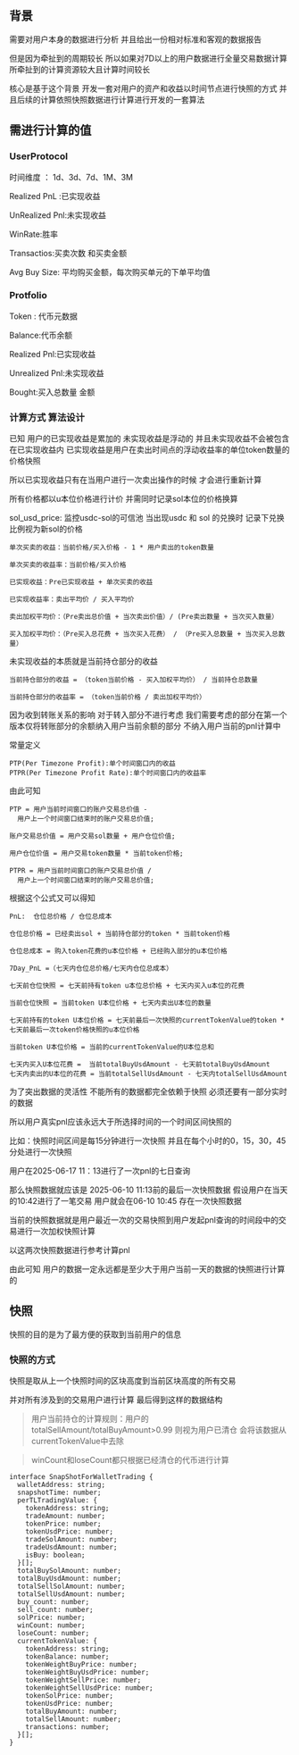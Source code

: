 ## 背景

需要对用户本身的数据进行分析 并且给出一份相对标准和客观的数据报告

但是因为牵扯到的周期较长 所以如果对7D以上的用户数据进行全量交易数据计算
所牵扯到的计算资源较大且计算时间较长

核心是基于这个背景 开发一套对用户的资产和收益以时间节点进行快照的方式
并且后续的计算依照快照数据进行计算进行开发的一套算法

## 需进行计算的值

### UserProtocol

时间维度 ： 1d、3d、7d、1M、3M

Realized PnL :已实现收益

UnRealized Pnl:未实现收益

WinRate:胜率

Transactios:买卖次数 和买卖金额

Avg Buy Size: 平均购买金额，每次购买单元的下单平均值

### Protfolio

Token : 代币元数据

Balance:代币余额

Realized Pnl:已实现收益

Unrealized Pnl:未实现收益

Bought:买入总数量 金额

### 计算方式 算法设计

已知 用户的已实现收益是累加的 未实现收益是浮动的
并且未实现收益不会被包含在已实现收益内
已实现收益是用户在卖出时间点的浮动收益率的单位token数量的价格快照

所以已实现收益只有在当用户进行一次卖出操作的时候 才会进行重新计算

所有价格都以u本位价格进行计价 并需同时记录sol本位的价格换算

sol_usd_price: 监控usdc-sol的可信池 当出现usdc 和 sol 的兑换时
记录下兑换比例视为新sol的价格

```tsx
单次买卖的收益：当前价格/买入价格 - 1 * 用户卖出的token数量

单次买卖的收益率：当前价格/买入价格

已实现收益：Pre已实现收益 + 单次买卖的收益

已实现收益率：卖出平均价 / 买入平均价

卖出加权平均价：（Pre卖出总价值 + 当次卖出价值）/ (Pre卖出数量 + 当次买入数量）

买入加权平均价：（Pre买入总花费 + 当次买入花费） / （Pre买入总数量 + 当次买入总数量）
```

未实现收益的本质就是当前持仓部分的收益

```tsx
当前持仓部分的收益 = （token当前价格 - 买入加权平均价） / 当前持仓总数量

当前持仓部分的收益率 = （token当前价格 / 卖出加权平均价）
```

因为收到转账关系的影响 对于转入部分不进行考虑
我们需要考虑的部分在第一个版本仅将转账部分的余额纳入用户当前余额的部分
不纳入用户当前的pnl计算中

常量定义

```tsx
PTP(Per Timezone Profit):单个时间窗口内的收益
PTPR(Per Timezone Profit Rate):单个时间窗口内的收益率
```

由此可知

```tsx
PTP = 用户当前时间窗口的账户交易总价值 -
  用户上一个时间窗口结束时的账户交易总价值;

账户交易总价值 = 用户交易sol数量 + 用户仓位价值;

用户仓位价值 = 用户交易token数量 * 当前token价格;

PTPR = 用户当前时间窗口的账户交易总价值 /
  用户上一个时间窗口结束时的账户交易总价值;
```

根据这个公式又可以得知

```tsx
PnL:  仓位总价格 / 仓位总成本

仓位总价格 = 已经卖出sol + 当前持仓部分的token * 当前token价格

仓位总成本 = 购入token花费的u本位价格 + 已经购入部分的u本位价格

7Day_PnL =（七天内仓位总价格/七天内仓位总成本）

七天前仓位快照 = 七天前持有token u本位总价格 + 七天内买入u本位的花费

当前仓位快照 = 当前token U本位价格 + 七天内卖出U本位的数量

七天前持有的token U本位价格 = 七天前最后一次快照的currentTokenValue的token * 七天前最后一次token价格快照的u本位价格

当前token U本位价格 = 当前的currentTokenValue的U本位总和

七天内买入U本位花费 =  当前totalBuyUsdAmount - 七天前totalBuyUsdAmount 
七天内卖出的U本位的花费 = 当前totalSellUsdAmount - 七天内totalSellUsdAmount
```

为了突出数据的灵活性 不能所有的数据都完全依赖于快照 必须还要有一部分实时的数据

所以用户真实pnl应该永远大于所选择时间的一个时间区间快照的

比如：快照时间区间是每15分钟进行一次快照
并且在每个小时的0，15，30，45分处进行一次快照

用户在2025-06-17 11：13进行了一次pnl的七日查询

那么快照数据就应该是 2025-06-10 11:13前的最后一次快照数据
假设用户在当天的10:42进行了一笔交易 用户就会在06-10 10:45 存在一次快照数据

当前的快照数据就是用户最近一次的交易快照到用户发起pnl查询的时间段中的交易进行一次加权快照计算

以这两次快照数据进行参考计算pnl

由此可知 用户的数据一定永远都是至少大于用户当前一天的数据的快照进行计算的

## 快照

快照的目的是为了最方便的获取到当前用户的信息

### 快照的方式

快照是取从上一个快照时间的区块高度到当前区块高度的所有交易

并对所有涉及到的交易用户进行计算 最后得到这样的数据结构

> 用户当前持仓的计算规则：用户的 totalSellAmount/totalBuyAmount>0.99
> 则视为用户已清仓 会将该数据从currentTokenValue中去除

> winCount和loseCount都只根据已经清仓的代币进行计算

```tsx
interface SnapShotForWalletTrading {
  walletAddress: string;
  snapshotTime: number;
  perTLTradingValue: {
    tokenAddress: string;
    tradeAmount: number;
    tokenPrice: number;
    tokenUsdPrice: number;
    tradeSolAmount: number;
    tradeUsdAmount: number;
    isBuy: boolean;
  }[];
  totalBuySolAmount: number;
  totalBuyUsdAmount: number;
  totalSellSolAmount: number;
  totalSellUsdAmount: number;
  buy_count: number;
  sell_count: number;
  solPrice: number;
  winCount: number;
  loseCount: number;
  currentTokenValue: {
    tokenAddress: string;
    tokenBalance: number;
    tokenWeightBuyPrice: number;
    tokenWeightBuyUsdPrice: number;
    tokenWeightSellPrice: number;
    tokenWeightSellUsdPrice: number;
    tokenSolPrice: number;
    tokenUsdPrice: number;
    totalBuyAmount: number;
    totalSellAmount: number;
    transactions: number;
  }[];
}
```
